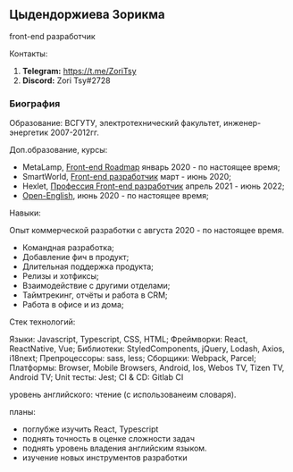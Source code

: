 ## Цыдендоржиева Зорикма

front-end разработчик

Контакты:

1. **Telegram:** https://t.me/ZoriTsy
2. **Discord:** Zori Tsy#2728

### Биография

Образование: ВСГУТУ, электротехнический факультет, инженер-энергетик 2007-2012гг.

Доп.образование, курсы:
* MetaLamp, [Front-end Roadmap](https://coda.io/@metalamp/education/front-end-2) январь 2020 - по настоящее время;
* SmartWorld, [Front-end разработчик](https://academy.smartworld.team) март - июнь 2020;
* Hexlet, [Профессия Front-end разработчик](https://ru.hexlet.io/programs/frontend) апрель 2021 - июнь 2022;
* [Open-English](http://op-english.ru), июнь 2020 - по настоящее время;

Навыки:

Опыт коммерческой разработки с августа 2020 - по настоящее время.

* Командная разработка;
* Добавление фич в продукт;
* Длительная поддержка продукта;
* Релизы и хотфиксы;
* Взаимодействие с другими отделами;
* Таймтрекинг, отчёты и работа в CRM;
* Работа в офисе и из дома;

Стек технологий:

Языки: Javascript, Typescript, CSS, HTML;
Фреймворки: React, ReactNative, Vue;
Библиотеки: StyledComponents, jQuery, Lodash, Axios, i18next;
Препроцессоры: sass, less;
Сборщики: Webpack, Parcel;
Платформы: Browser, Mobile Browsers, Android, Ios, Webos TV, Tizen TV, Android TV;
Unit тесты: Jest;
CI & CD: Gitlab CI

уровень английского: чтение (с использованеим словаря).

планы:

* поглубже изучить React, Typescript
* поднять точность в оценке сложности задач
* поднять уровень владения английским языком.
* изучение новых инструментов разработки



